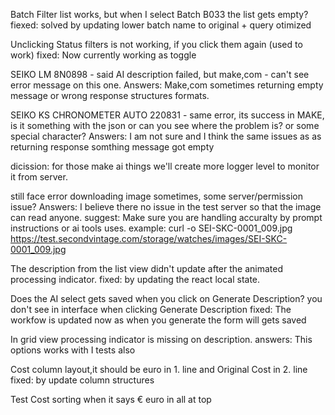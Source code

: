 Batch Filter list works, but when I select Batch B033 the list gets empty?
fiexed: solved by updating lower batch name to original + query otimized

Unclicking Status filters is not working, if you click them again (used to work)
fixed: Now currently working as toggle

SEIKO LM 8N0898 - said AI description failed, but make,com - can't see error message on this one.
Answers: Make,com sometimes returning empty message or wrong response structures formats.

SEIKO KS CHRONOMETER AUTO 220831 - same error, its success in MAKE, is it something with the json or can you see where the problem is? or some special character?
Answers: I am not sure and I think the same issues as as returning response somthing message got empty

dicission: for those make ai things we'll create more logger level to monitor it from server.

still face error downloading image sometimes, some server/permission issue?
Answers: I believe there no issue in the test server so that the image can read anyone.
suggest: Make sure you are handling accuralty by prompt instructions or ai tools uses.
example: curl -o SEI-SKC-0001_009.jpg https://test.secondvintage.com/storage/watches/images/SEI-SKC-0001_009.jpg

The description from the list view didn't update after the animated processing indicator.
fixed: by updating the react local state.

Does the AI select gets saved when you click on Generate Description? you don't see in interface when clicking Generate Description
fixed: The workfow is updated now as when you generate the form will gets saved

In grid view processing indicator is missing on description.
answers: This options works with I tests also

Cost column layout,it should be euro in 1. line and Original Cost in 2. line
fixed: by update column structures

Test Cost sorting when it says € euro in all at top
